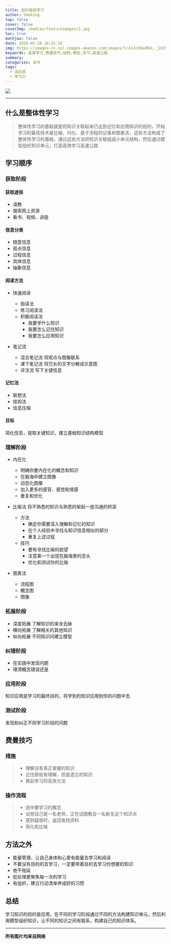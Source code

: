```yaml
---
title: 如何高效学习
author: Smoking
top: false
cover: false
coverImg: /medias/featureimages/3.jpg
toc: true
mathjax: false
date: 2019-05-28 16:22:28
img: https://images-cn.ssl-images-amazon.com/images/I/41JcUDadRGL._SX350_BO1,204,203,200_.jpg
keywords: 高效学习,费曼技巧,结构,模型,学习,高速公路
summary:
categories: 读书
tags:
  - 读后感
  - 学习力
---
```


![](https://images-cn.ssl-images-amazon.com/images/I/41JcUDadRGL._SX350_BO1,204,203,200_.jpg)

---
## 什么是整体性学习
>   整体性学习的基础就是将知识关联起来已达到记忆和应用知识的目的，开始学习的最佳技术是比喻、内化、基于流程的记事和图表法，这些方法构成了整体性学习的基础，通过这些方法将知识关联组成小单元结构，然后通过模型组织知识单元，打造高效学习高速公路

## 学习顺序

### 获取阶段 

#### 获取途径

* 请教
* 搜索网上资源
* 看书、视频、讲座

#### 信息分类
* 随意信息
* 观点信息
* 过程信息
* 具体信息
* 抽象信息

#### 阅读方法

* 快速阅读
  * 指读法
  * 练习阅读法
  * 积极阅读法
    * 我要学什么知识
    * 我要怎么记住知识
    * 我要怎么应用知识
  
* 笔记流
  * 混合笔记流 将观点与图像联系
  * 课下笔记流 将冗长的文字分解成示意图
  * 评注流 写下关键信息
  
#### 记忆法
* 联想法
* 挂钩法
* 信息压缩

#### 目标
简化信息，提取关键知识，建立基础知识结构模型

### 理解阶段 

* 内在化  
  * 明确你要内在化的概念和知识
  * 在脑海中建立图像
  * 动态化图像
  * 加入更多的感官、感觉和情感
  * 重复和优化
  
* 比喻法 将不熟悉的知识与熟悉的架起一座沟通的桥梁
  * 方法
    * 确定你需要深入理解和记忆的知识
    * 在个人经验中寻找与知识信息相似的部分
    * 重复上述过程
  * 技巧
    * 要有寻找比喻的欲望
    * 注意第一个出现在脑海里的念头
    * 优化和测试你的比喻
  
* 图表法
  * 流程图
  * 概念图
  * 图像
  

### 拓展阶段 

* 深度拓展 了解知识的来龙去脉
* 横向拓展 了解相关的其他知识
* 纵向拓展 不同知识间建立模型
  

### 纠错阶段 
* 在实践中发现问题
* 理清概念错误还是

### 应用阶段 
知识应用是学习的最终目的，将学到的知识应用到你的问题中去

### 测试阶段 
发现和纠正不同学习阶段的问题

## 费曼技巧

### 措施
>	* 理解没有真正掌握的知识
>	* 记住那些有理解，但是遗忘的知识
>	* 靠前学习的高效方法
### 操作流程
>	* 选中要学习的概念
>	* 设想自己是一名老师，正在试图教会一名新生这个知识点
>	* 感到疑惑时，返回查找资料
>	* 简化和比喻

## 方法之外
* 能量管理，让自己身体和心里有能量去学习和阅读
* 不要没有目的的去学习，一定要带着目的去学习你想要的知识
* 绝不拖延
* 批处理更聚焦每一次的学习
* 有组织，建立行动清单养成好的习惯


## 总结

学习知识的目的是应用，在不同的学习阶段通过不同的方法构建知识单元，然后利用模型组织知识，让不同的知识之间有联系，构建自己的知识体系。


------------------------------------------------
**所有图片均来自网络**